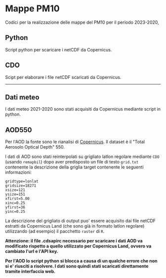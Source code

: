 # Mappe PM10

Codici per la realizzazione delle mappe del PM10 per il periodo 2023-2020,

## Python

Script python per scaricare i netCDF da Copernicus.

## CDO

Scipt per elaborare i file netCDF scaricati da Copernicus.

---

## Dati meteo

I dati meteo 2021-2020 sono stati acquisiti da Copernicus mediante script in python.

## AOD550

Per l'AOD la fonte sono le rianalisi di [Copernicus](https://www.copernicus.eu/en/copernicus-services/atmosphere). Il dataset è il "Total Aerosolo Optical Depth" 550.

I dati di AOD sono stati reinterpolati su grigliato latlon regolare mediante `CDO` (usando `remapbil`) dopo aver predisposto un file di testo `grid.txt` contenente la descrizione della griglia target contenente le seguenti informazioni:

```
gridtype=lonlat
gridsize=18271
xsize=121
ysize=151
xfirst=5.00
xinc=0.25
yfirst=36
yinc=0.25
```

La descrizione del grigliato di output puo' essere acquisito dai file netCDF estratti da Copernicus Land (che sono già in formato latlon regolare) utilizzando (ad esempio) il pacchetto `raster` di `R`.
 
 
 **Attenzione: il file .cdsapirc necessario per scaricare i dati AOD va modificato rispetto a quello utilizzato per Copernicus Land, ovvero va cambiato l'url e l'API key.**
 
 **Per l'AOD lo script python si blocca a causa di un qualche errore che non si e' riusciti a risolvere. I dati sono quindi stati scaricati direttamente tramite interfaccia web.**

